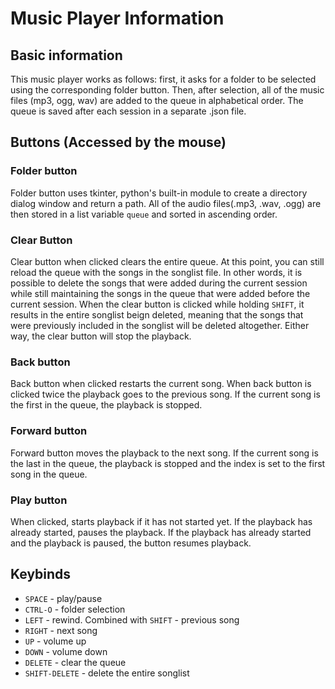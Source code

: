 # Music Player Information
## Basic information
This music player works as follows: first, it asks for a folder to be selected using the corresponding folder button.
Then, after selection, all of the music files (mp3, ogg, wav) are added to the queue in alphabetical order. The queue is saved after each session in a separate .json file.
## Buttons (Accessed by the mouse)
### Folder button
Folder button uses tkinter, python's built-in module to create a directory dialog window and return a path. All of the audio files(.mp3, .wav, .ogg) are then stored in a list variable `queue` and sorted in ascending order.
### Clear Button
Clear button when clicked clears the entire queue. At this point, you can still reload the queue with the songs in the songlist file. In other words, it is possible to delete the songs that were added during the current session while still maintaining the songs in the queue that were added before the current session.
When the clear button is clicked while holding `SHIFT`, it results in the entire songlist beign deleted, meaning that the songs that were previously included in the songlist will be deleted altogether. 
Either way, the clear button will stop the playback.
### Back button
Back button when clicked restarts the current song.
When back button is clicked twice the playback goes to the previous song.
If the current song is the first in the queue, the playback is stopped.
### Forward button
Forward button moves the playback to the next song.
If the current song is the last in the queue, the playback is stopped and the index is set to the first song in the queue.
### Play button
When clicked, starts playback if it has not started yet.
If the playback has already started, pauses the playback.
If the playback has already started and the playback is paused, the button resumes playback.
## Keybinds
- `SPACE` - play/pause
- `CTRL-O` - folder selection
- `LEFT` - rewind. Combined with `SHIFT` - previous song
- `RIGHT` - next song
- `UP` - volume up
- `DOWN` - volume down
- `DELETE` - clear the queue
- `SHIFT-DELETE` - delete the entire songlist
